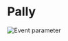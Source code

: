 # Pally

![Event parameter](https://github.com/Marcus-Oskarsson/testar/actions/workflows/eslint-and-prettier.yaml/badge.svg?event=push)